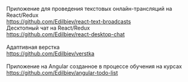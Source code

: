 Приложение для проведения текстовых онлайн-трансляций на React/Redux <br/>
https://github.com/Edilbiev/react-text-broadcasts
<br/>
Десктопный чат на React/Redux<br/>
https://github.com/Edilbiev/react-desktop-chat<br/>
<br/>
Адаптивная верстка<br/>
https://github.com/Edilbiev/verstka<br/>
<br/>
Приложение на Angular созданное в процессе обучения на курсах<br/>
https://github.com/Edilbiev/angular-todo-list
